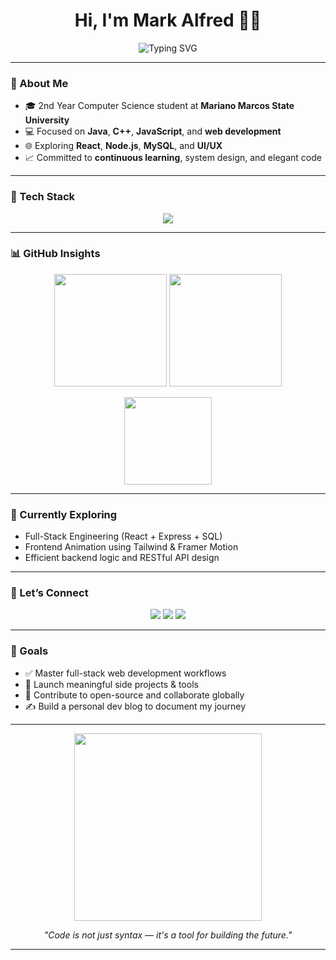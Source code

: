 <h1 align="center">Hi, I'm Mark Alfred 👨‍💻</h1>

<p align="center">
  <img src="https://readme-typing-svg.herokuapp.com?font=Fira+Code&pause=1000&color=36BCF7&center=true&vCenter=true&width=650&lines=Software+Engineer+in+Training;Full-Stack+Web+Developer;Passionate+Problem+Solver;Focused+on+Clean+%26+Creative+Code" alt="Typing SVG" />
</p>

---

### 📌 About Me

- 🎓 2nd Year Computer Science student at **Mariano Marcos State University**
- 💻 Focused on **Java**, **C++**, **JavaScript**, and **web development**
- 🌐 Exploring **React**, **Node.js**, **MySQL**, and **UI/UX**
- 📈 Committed to **continuous learning**, system design, and elegant code

---

### 🚀 Tech Stack

<p align="center">
  <img src="https://skillicons.dev/icons?i=java,cpp,js,html,css,react,nodejs,express,mysql,tailwind,bootstrap,git,vscode,figma" />
</p>

---

### 📊 GitHub Insights

<p align="center">
  <img src="https://github-readme-stats.vercel.app/api?username=m4rk4lfred&show_icons=true&theme=transparent&hide_border=true&icon_color=36BCF7&title_color=36BCF7" height="180px"/>
  <img src="https://github-readme-streak-stats.herokuapp.com/?user=m4rk4lfred&theme=transparent&hide_border=true&ring=36BCF7&fire=36BCF7" height="180px"/>
</p>

<p align="center">
  <img src="https://github-readme-stats.vercel.app/api/top-langs/?username=m4rk4lfred&layout=compact&theme=transparent&hide_border=true&title_color=36BCF7" height="140px"/>
</p>

---

### 🌱 Currently Exploring

- Full-Stack Engineering (React + Express + SQL)
- Frontend Animation using Tailwind & Framer Motion
- Efficient backend logic and RESTful API design

---

### 🤝 Let’s Connect

<p align="center">
  <a href="mailto:m4rk4lfredstdy@gmail.com"><img src="https://img.shields.io/badge/Gmail-D14836?style=for-the-badge&logo=gmail&logoColor=white"></a>
  <a href="https://www.linkedin.com/feed/"><img src="https://img.shields.io/badge/LinkedIn-0077B5?style=for-the-badge&logo=linkedin&logoColor=white"></a>
  <a href="https://yourportfolio.com"><img src="https://img.shields.io/badge/Portfolio-000?style=for-the-badge&logo=google-chrome&logoColor=white"></a>
</p>

---

### 🎯 Goals

- ✅ Master full-stack web development workflows
- 🚀 Launch meaningful side projects & tools
- 🧠 Contribute to open-source and collaborate globally
- ✍️ Build a personal dev blog to document my journey

---

<p align="center">
  <img src="https://media.giphy.com/media/RbDKaczqWovIugyJmW/giphy.gif" width="300" />
</p>

<p align="center"><i>"Code is not just syntax — it's a tool for building the future."</i></p>

---

<!---
m4rk4lfred/m4rk4lfred is a ✨ high-potential profile ✨ — thanks for visiting!
--->
